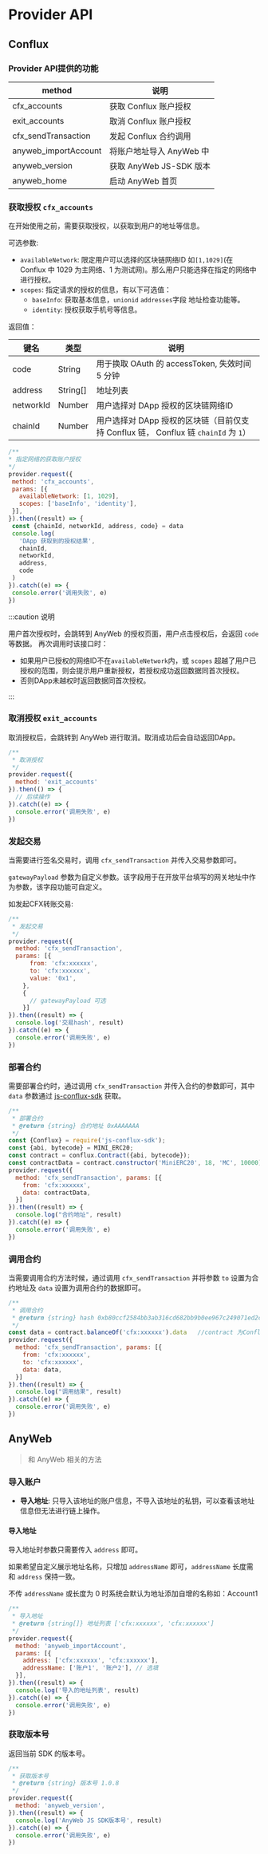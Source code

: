 # Provider API

## Conflux

### Provider API提供的功能

| method               | 说明                  |
|----------------------|---------------------|
| cfx_accounts         | 获取 Conflux 账户授权     |
| exit_accounts        | 取消 Conflux 账户授权     |
| cfx_sendTransaction  | 发起 Conflux 合约调用     |
| anyweb_importAccount | 将账户地址导入 AnyWeb 中    |
| anyweb_version       | 获取 AnyWeb JS-SDK 版本 |
| anyweb_home          | 启动 AnyWeb 首页        |

### 获取授权 `cfx_accounts`

在开始使用之前，需要获取授权，以获取到用户的地址等信息。

可选参数:

* `availableNetwork`: 限定用户可以选择的区块链网络ID 如`[1,1029]`(在 Conflux 中 1029 为主网络、1 为测试网)。那么用户只能选择在指定的网络中进行授权。
* `scopes`: 指定请求的授权的信息，有以下可选值：
    * `baseInfo`: 获取基本信息，`unionid` `addresses`字段 地址检查功能等。
    * `identity`: 授权获取手机号等信息。

返回值：

| 键名        | 类型       | 说明                                                            |
|-----------|----------|---------------------------------------------------------------|
| code      | String   | 用于换取 OAuth 的 accessToken, 失效时间 5 分钟                           |
| address   | String[] | 地址列表                                                          |
| networkId | Number   | 用户选择对 DApp 授权的区块链网络ID                                         |
| chainId   | Number   | 用户选择对 DApp 授权的区块链（目前仅支持 Conflux 链， Conflux 链 `chainId` 为 `1`） |

 ```javascript
/**
 * 指定网络的获取账户授权
 */
provider.request({
  method: 'cfx_accounts',
  params: [{
    availableNetwork: [1, 1029],
    scopes: ['baseInfo', 'identity'],
  }],
}).then((result) => {
  const {chainId, networkId, address, code} = data
  console.log(
    'DApp 获取到的授权结果',
    chainId,
    networkId,
    address,
    code
  )
}).catch((e) => {
  console.error('调用失败', e)
})
```

:::caution 说明

用户首次授权时，会跳转到 AnyWeb 的授权页面，用户点击授权后，会返回 `code` 等数据。 再次调用时该接口时：

- 如果用户已授权的网络ID不在`availableNetwork`内，或 `scopes` 超越了用户已授权的范围，则会提示用户重新授权，若授权成功返回数据同首次授权。
- 否则DApp未越权时返回数据同首次授权。

:::

### 取消授权 `exit_accounts`

取消授权后，会跳转到 AnyWeb 进行取消。取消成功后会自动返回DApp。

```javascript
/**
 * 取消授权
 */
provider.request({
  method: 'exit_accounts'
}).then(() => {
  // 后续操作
}).catch((e) => {
  console.error('调用失败', e)
})
```

### 发起交易

当需要进行签名交易时，调用 `cfx_sendTransaction` 并传入交易参数即可。

`gatewayPayload` 参数为自定义参数。该字段用于在开放平台填写的网关地址中作为参数，该字段功能可自定义。

如发起CFX转账交易:

```javascript
/**
 * 发起交易
 */
provider.request({
  method: 'cfx_sendTransaction',
  params: [{
      from: 'cfx:xxxxxx',
      to: 'cfx:xxxxxx',
      value: '0x1',
    },
    {
      // gatewayPayload 可选
    }]
}).then((result) => {
  console.log('交易hash', result)
}).catch((e) => {
  console.error('调用失败', e)
})
```

### 部署合约

需要部署合约时，通过调用 `cfx_sendTransaction` 并传入合约的参数即可，其中 `data`
参数通过 [js-conflux-sdk](https://docs.confluxnetwork.org/js-conflux-sdk/docs/interact_with_contract#how-to-deploy-a-contract)
获取。

```javascript
/**
 * 部署合约
 * @return {string} 合约地址 0xAAAAAAA
 */
const {Conflux} = require('js-conflux-sdk');
const {abi, bytecode} = MINI_ERC20;
const contract = conflux.Contract({abi, bytecode});
const contractData = contract.constructor('MiniERC20', 18, 'MC', 10000).data
provider.request({
  method: 'cfx_sendTransaction', params: [{
    from: 'cfx:xxxxxx',
    data: contractData,
  }]
}).then((result) => {
  console.log("合约地址", result)
}).catch((e) => {
  console.error('调用失败', e)
})
```

### 调用合约

当需要调用合约方法时候，通过调用 `cfx_sendTransaction` 并将参数 `to` 设置为合约地址及 `data` 设置为调用合约的数据即可。

```javascript
/**
 * 调用合约
 * @return {string} hash 0xb80ccf2584bb3ab316cd682bb9b0ee967c249071ed2c1807eff04a6ccd796081
 */
const data = contract.balanceOf('cfx:xxxxxx').data   //contract 为Conflux JS SDK中的合约对象， 见部署合约例子中的contract 
provider.request({
  method: 'cfx_sendTransaction', params: [{
    from: 'cfx:xxxxxx',
    to: 'cfx:xxxxxx',
    data: data,
  }]
}).then((result) => {
  console.log("调用结果", result)
}).catch((e) => {
  console.error('调用失败', e)
})
```

## AnyWeb

> 和 AnyWeb 相关的方法

### 导入账户

* **导入地址**: 只导入该地址的账户信息，不导入该地址的私钥，可以查看该地址信息但无法进行链上操作。

[//]: # (* **导入私钥**: 导入私钥，可以查看该地址信息，可以进行链上操作。)

#### 导入地址

导入地址时参数只需要传入 `address` 即可。

如果希望自定义展示地址名称，只增加 `addressName` 即可，`addressName` 长度需和 `address` 保持一致。

不传 `addressName` 或长度为 0 时系统会默认为地址添加自增的名称如：Account1

```javascript
/**
 * 导入地址
 * @return {string[]} 地址列表 ['cfx:xxxxxx', 'cfx:xxxxxx']
 */
provider.request({
  method: 'anyweb_importAccount',
  params: [{
    address: ['cfx:xxxxxx', 'cfx:xxxxxx'],
    addressName: ['账户1', '账户2'], // 选填
  }],
}).then((result) => {
  console.log('导入的地址列表', result)
}).catch((e) => {
  console.error('调用失败', e)
})
```

[//]: # (#### 导入私钥 )

[//]: # ()

[//]: # (导入私钥时参数只需要传入 `privateKey` 即可: )

[//]: # ()

[//]: # (```javascript)

[//]: # (/**)

[//]: # ( * 导入私钥)

[//]: # ( * @return {string[]} 地址列表 ['cfx:xxxxxx', 'cfx:xxxxxx'])

[//]: # ( */)

[//]: # (provider.request&#40;{)

[//]: # (    method: 'anyweb_importAccount',)

[//]: # (    params: [{)

[//]: # (        privateKey: ['0xaaaaaa', '0xaaaaaa'],)

[//]: # (    }],)

[//]: # (}&#41;.then&#40;&#40;result&#41; => {)

[//]: # (    console.log&#40;'导入的地址列表', result&#41;)

[//]: # (}&#41;.catch&#40;&#40;e&#41; => {)

[//]: # (    console.error&#40;'调用失败', e&#41;)

[//]: # (}&#41;)

[//]: # (```)

### 获取版本号

返回当前 SDK 的版本号。

```javascript
/**
 * 获取版本号
 * @return {string} 版本号 1.0.8
 */
provider.request({
  method: 'anyweb_version',
}).then((result) => {
  console.log('AnyWeb JS SDK版本号', result)
}).catch((e) => {
  console.error('调用失败', e)
})
```
